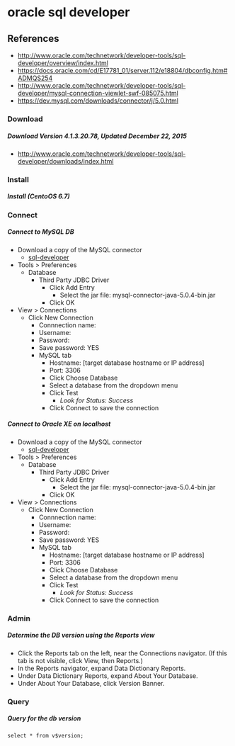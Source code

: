# oracle sql developer

## References
* http://www.oracle.com/technetwork/developer-tools/sql-developer/overview/index.html
* https://docs.oracle.com/cd/E17781_01/server.112/e18804/dbconfig.htm#ADMQS254
* http://www.oracle.com/technetwork/developer-tools/sql-developer/mysql-connection-viewlet-swf-085075.html
* https://dev.mysql.com/downloads/connector/j/5.0.html

### Download

##### Download Version 4.1.3.20.78, Updated December 22, 2015
* http://www.oracle.com/technetwork/developer-tools/sql-developer/downloads/index.html

### Install

##### Install (CentoOS 6.7)

### Connect

##### Connect to MySQL DB
* Download a copy of the MySQL connector
  * [sql-developer](/docs/sql-developer.md)
* Tools > Preferences
  * Database
    * Third Party JDBC Driver
      * Click Add Entry
        * Select the jar file: mysql-connector-java-5.0.4-bin.jar
      * Click OK
* View > Connections
  * Click New Connection
    * Connnection name:
    * Username: 
    * Password: 
    * Save password: YES
    * MySQL tab
      * Hostname: [target database hostname or IP address]
      * Port: 3306
      * Click Choose Database
      * Select a database from the dropdown menu
      * Click Test
        * *Look for Status: Success*
      * Click Connect to save the connection

##### Connect to Oracle XE on localhost
* Download a copy of the MySQL connector
  * [sql-developer](/docs/sql-developer.md)
* Tools > Preferences
  * Database
    * Third Party JDBC Driver
      * Click Add Entry
        * Select the jar file: mysql-connector-java-5.0.4-bin.jar
      * Click OK
* View > Connections
  * Click New Connection
    * Connnection name:
    * Username: 
    * Password: 
    * Save password: YES
    * MySQL tab
      * Hostname: [target database hostname or IP address]
      * Port: 3306
      * Click Choose Database
      * Select a database from the dropdown menu
      * Click Test
        * *Look for Status: Success*
      * Click Connect to save the connection

### Admin

##### Determine the DB version using the Reports view
* Click the Reports tab on the left, near the Connections navigator. (If this tab is not visible, click View, then Reports.)
* In the Reports navigator, expand Data Dictionary Reports.
* Under Data Dictionary Reports, expand About Your Database.
* Under About Your Database, click Version Banner.

### Query

##### Query for the db version
```
select * from v$version;
```
